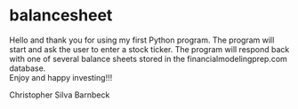# balancesheet
Hello and thank you for using my first Python program.
The program will start and ask the user to enter a stock ticker.
The program will respond back with one of several balance sheets stored in the financialmodelingprep.com database.  
Enjoy and happy investing!!!

Christopher Silva Barnbeck

